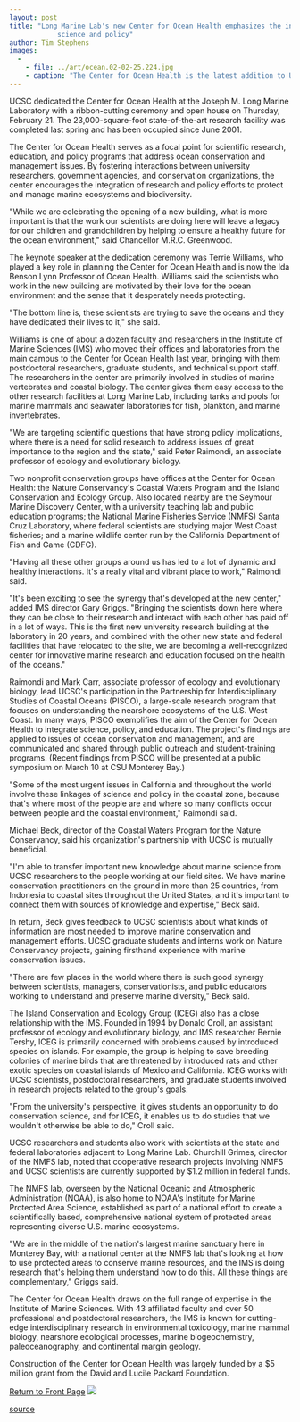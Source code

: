 ```yaml
---
layout: post
title: "Long Marine Lab's new Center for Ocean Health emphasizes the integration of
			science and policy"
author: Tim Stephens
images:
  -
    - file: ../art/ocean.02-02-25.224.jpg
    - caption: "The Center for Ocean Health is the latest addition to UCSC's marine science campus. Photo: Tim Stephens"
---
```


UCSC dedicated the Center for Ocean Health at the Joseph M. Long Marine Laboratory with a ribbon-cutting ceremony and open house on Thursday, February 21. The 23,000-square-foot state-of-the-art research facility was completed last spring and has been occupied since June 2001.

The Center for Ocean Health serves as a focal point for scientific research, education, and policy programs that address ocean conservation and management issues. By fostering interactions between university researchers, government agencies, and conservation organizations, the center encourages the integration of research and policy efforts to protect and manage marine ecosystems and biodiversity.   
  
"While we are celebrating the opening of a new building, what is more important is that the work our scientists are doing here will leave a legacy for our children and grandchildren by helping to ensure a healthy future for the ocean environment," said Chancellor M.R.C. Greenwood.  
  
The keynote speaker at the dedication ceremony was Terrie Williams, who played a key role in planning the Center for Ocean Health and is now the Ida Benson Lynn Professor of Ocean Health. Williams said the scientists who work in the new building are motivated by their love for the ocean environment and the sense that it desperately needs protecting.  
  
"The bottom line is, these scientists are trying to save the oceans and they have dedicated their lives to it," she said.  
  
Williams is one of about a dozen faculty and researchers in the Institute of Marine Sciences (IMS) who moved their offices and laboratories from the main campus to the Center for Ocean Health last year, bringing with them postdoctoral researchers, graduate students, and technical support staff. The researchers in the center are primarily involved in studies of marine vertebrates and coastal biology. The center gives them easy access to the other research facilities at Long Marine Lab, including tanks and pools for marine mammals and seawater laboratories for fish, plankton, and marine invertebrates.  
  
"We are targeting scientific questions that have strong policy implications, where there is a need for solid research to address issues of great importance to the region and the state," said Peter Raimondi, an associate professor of ecology and evolutionary biology.   
  
Two nonprofit conservation groups have offices at the Center for Ocean Health: the Nature Conservancy's Coastal Waters Program and the Island Conservation and Ecology Group. Also located nearby are the Seymour Marine Discovery Center, with a university teaching lab and public education programs; the National Marine Fisheries Service (NMFS) Santa Cruz Laboratory, where federal scientists are studying major West Coast fisheries; and a marine wildlife center run by the California Department of Fish and Game (CDFG).   
  
"Having all these other groups around us has led to a lot of dynamic and healthy interactions. It's a really vital and vibrant place to work," Raimondi said.  
  
"It's been exciting to see the synergy that's developed at the new center," added IMS director Gary Griggs. "Bringing the scientists down here where they can be close to their research and interact with each other has paid off in a lot of ways. This is the first new university research building at the laboratory in 20 years, and combined with the other new state and federal facilities that have relocated to the site, we are becoming a well-recognized center for innovative marine research and education focused on the health of the oceans."  
  
Raimondi and Mark Carr, associate professor of ecology and evolutionary biology, lead UCSC's participation in the Partnership for Interdisciplinary Studies of Coastal Oceans (PISCO), a large-scale research program that focuses on understanding the nearshore ecosystems of the U.S. West Coast. In many ways, PISCO exemplifies the aim of the Center for Ocean Health to integrate science, policy, and education. The project's findings are applied to issues of ocean conservation and management, and are communicated and shared through public outreach and student-training programs. (Recent findings from PISCO will be presented at a public symposium on March 10 at CSU Monterey Bay.)  
  
"Some of the most urgent issues in California and throughout the world involve these linkages of science and policy in the coastal zone, because that's where most of the people are and where so many conflicts occur between people and the coastal environment," Raimondi said.  
  
Michael Beck, director of the Coastal Waters Program for the Nature Conservancy, said his organization's partnership with UCSC is mutually beneficial.   
  
"I'm able to transfer important new knowledge about marine science from UCSC researchers to the people working at our field sites. We have marine conservation practitioners on the ground in more than 25 countries, from Indonesia to coastal sites throughout the United States, and it's important to connect them with sources of knowledge and expertise," Beck said.  
  
In return, Beck gives feedback to UCSC scientists about what kinds of information are most needed to improve marine conservation and management efforts. UCSC graduate students and interns work on Nature Conservancy projects, gaining firsthand experience with marine conservation issues.  
  
"There are few places in the world where there is such good synergy between scientists, managers, conservationists, and public educators working to understand and preserve marine diversity," Beck said.  
  
The Island Conservation and Ecology Group (ICEG) also has a close relationship with the IMS. Founded in 1994 by Donald Croll, an assistant professor of ecology and evolutionary biology, and IMS researcher Bernie Tershy, ICEG is primarily concerned with problems caused by introduced species on islands. For example, the group is helping to save breeding colonies of marine birds that are threatened by introduced rats and other exotic species on coastal islands of Mexico and California. ICEG works with UCSC scientists, postdoctoral researchers, and graduate students involved in research projects related to the group's goals.  
  
"From the university's perspective, it gives students an opportunity to do conservation science, and for ICEG, it enables us to do studies that we wouldn't otherwise be able to do," Croll said.  
  
UCSC researchers and students also work with scientists at the state and federal laboratories adjacent to Long Marine Lab. Churchill Grimes, director of the NMFS lab, noted that cooperative research projects involving NMFS and UCSC scientists are currently supported by $1.2 million in federal funds.  
  
The NMFS lab, overseen by the National Oceanic and Atmospheric Administration (NOAA), is also home to NOAA's Institute for Marine Protected Area Science, established as part of a national effort to create a scientifically based, comprehensive national system of protected areas representing diverse U.S. marine ecosystems.  
  
"We are in the middle of the nation's largest marine sanctuary here in Monterey Bay, with a national center at the NMFS lab that's looking at how to use protected areas to conserve marine resources, and the IMS is doing research that's helping them understand how to do this. All these things are complementary," Griggs said.  
  
The Center for Ocean Health draws on the full range of expertise in the Institute of Marine Sciences. With 43 affiliated faculty and over 50 professional and postdoctoral researchers, the IMS is known for cutting-edge interdisciplinary research in environmental toxicology, marine mammal biology, nearshore ecological processes, marine biogeochemistry, paleoceanography, and continental margin geology.  
  
Construction of the Center for Ocean Health was largely funded by a $5 million grant from the David and Lucile Packard Foundation.

  

[Return to Front Page][1] ![ ][2]

[1]: ../../index.html
[2]: ../../images/trans.gif

[source](http://www1.ucsc.edu/currents/01-02/02-25/center.html "Permalink to center")
